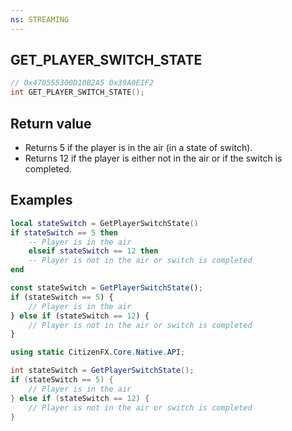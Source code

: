 ```yaml
---
ns: STREAMING
---
```

## GET_PLAYER_SWITCH_STATE

```c
// 0x470555300D10B2A5 0x39A0E1F2
int GET_PLAYER_SWITCH_STATE();
```

## Return value
- Returns 5 if the player is in the air (in a state of switch).
- Returns 12 if the player is either not in the air or if the switch is completed.

## Examples
```lua	
local stateSwitch = GetPlayerSwitchState()
if stateSwitch == 5 then
    -- Player is in the air
    elseif stateSwitch == 12 then
    -- Player is not in the air or switch is completed
end
```

```js
const stateSwitch = GetPlayerSwitchState();
if (stateSwitch == 5) {
    // Player is in the air
} else if (stateSwitch == 12) {
    // Player is not in the air or switch is completed
}
```

```cs
using static CitizenFX.Core.Native.API;

int stateSwitch = GetPlayerSwitchState();
if (stateSwitch == 5) {
    // Player is in the air
} else if (stateSwitch == 12) {
    // Player is not in the air or switch is completed
}
```
